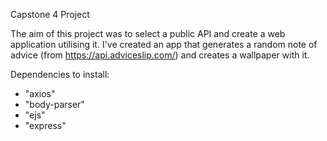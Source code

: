 Capstone 4 Project

The aim of this project was to select a public API and create a web application utilising it. I've created an app that generates a random note of advice (from https://api.adviceslip.com/) and creates a wallpaper with it.

Dependencies to install:
- "axios"
- "body-parser"
- "ejs"
- "express"